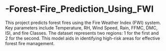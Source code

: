 # -Forest-Fire_Prediction_Using_FWI
This project predicts forest fires using the Fire Weather Index (FWI) system. Key parameters include Temperature, RH, Wind Speed, Rain, FFMC, DMC, ISI, and fire Classes. The dataset represents two regions: 1 for the first and 2 for the second. This model aids in identifying high-risk areas for effective forest fire management.
